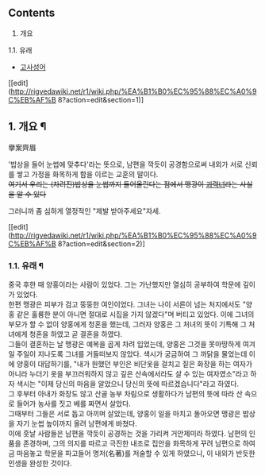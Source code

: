 ## Contents

    

1. 개요 
    

1.1. 유래

  * [고사성어](%EA%B3%A0%EC%82%AC%EC%84%B1%EC%96%B4.md)  

[[edit](http://rigvedawiki.net/r1/wiki.php/%EA%B1%B0%EC%95%88%EC%A0%9C%EB%AF%B
8?action=edit&section=1)]

## 1. 개요 ¶

擧案齊眉

  

'밥상을 들어 눈썹에 맞추다'라는 뜻으로, 남편을 깍듯이 공경함으로써 내외가 서로 신뢰를 쌓고 가정을 화목하게 함을 이르는 교훈의 말이다.  
<del>여기서 우리는 (차려진)밥상을 눈썹까지 들어올린다는 점에서 맹광이
[괴력녀](%EA%B4%B4%EB%A0%A5%EB%85%80.md)라는 사실을 알 수 있다</del>

  

그러니까 좀 심하게 열정적인 "제발 받아주세요"자세.

  

[[edit](http://rigvedawiki.net/r1/wiki.php/%EA%B1%B0%EC%95%88%EC%A0%9C%EB%AF%B
8?action=edit&section=2)]

### 1.1. 유래 ¶

중국 후한 때 양홍이라는 사람이 있었다. 그는 가난했지만 열심히 공부하여 학문에 깊이가 있었다.  
한편 맹광은 피부가 검고 뚱뚱한 여인이었다. 그녀는 나이 서른이 넘는 처지에서도 "양홍 같은 훌륭한 분이 아니면 절대로 시집을 가지
않겠다"며 버티고 있었다. 이에 그녀의 부모가 할 수 없이 양홍에게 청혼을 했는데, 그러자 양홍은 그 처녀의 뜻이 기특해 그 처녀에게 청혼을
하였고 곧 결혼을 하였다.  
그들이 결혼하는 날 맹광은 예복을 곱게 차려 입었는데, 양홍은 그것을 못마땅하게 여겨 일 주일이 지나도록 그녀를 거들떠보지 않았다. 색시가
궁금하여 그 까닭을 물었는데 이에 양홍이 대답하기를, "내가 원했던 부인은 비단옷을 걸치고 짙은 화장을 하는 여자가 아니라 누더기 옷을
부끄러워하지 않고 깊은 산속에서라도 살 수 있는 여자였소"라고 하자 색시는 "이제 당신의 마음을 알았으니 당신의 뜻에 따르겠습니다"라고
하였다.  
그 후부터 아내가 화장도 않고 산골 농부 차림으로 생활하다가 남편의 뜻에 따라 산 속으로 들어가 농사를 짓고 베를 짜면서 살았다.  
그때부터 그들은 서로 돕고 아끼며 살았는데, 양홍이 일을 마치고 돌아오면 맹광은 밥상을 자기 눈썹 높이까지 올려 남편에게 바쳤다.  
이에 훗날 사람들은 남편을 깍듯이 공경하는 것을 가리켜 거안제미라 하였다. 남편의 인품을 존경하며, 그의 의지를 따르고 극진한 내조로 집안을
화목하게 꾸려 남편으로 하여금 마음놓고 학문을 파고들어 명저(名著)를 저술할 수 있게 하였으니, 이 내외가 반듯한 인생을 완성한 것이다.

